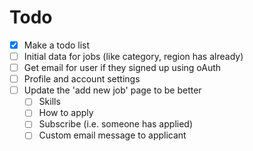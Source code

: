 # Todo
- [x] Make a todo list
- [ ] Initial data for jobs (like category, region has already)
- [ ] Get email for user if they signed up using oAuth
- [ ] Profile and account settings
- [ ] Update the 'add new job' page to be better
  - [ ] Skills
  - [ ] How to apply
  - [ ] Subscribe (i.e. someone has applied)
  - [ ] Custom email message to applicant
